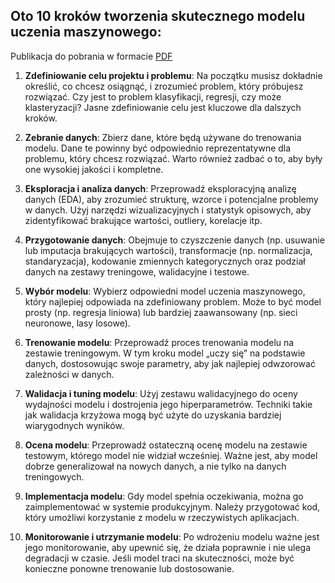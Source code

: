## Oto 10 kroków tworzenia skutecznego modelu uczenia maszynowego:

Publikacja do pobrania w formacie <a href='tworzenie-modeli-ml.pdf'>PDF</a>

1. **Zdefiniowanie celu projektu i problemu**: Na początku musisz dokładnie określić, co chcesz osiągnąć, i zrozumieć problem, który próbujesz rozwiązać. Czy jest to problem klasyfikacji, regresji, czy może klasteryzacji? Jasne zdefiniowanie celu jest kluczowe dla dalszych kroków.

2. **Zebranie danych**: Zbierz dane, które będą używane do trenowania modelu. Dane te powinny być odpowiednio reprezentatywne dla problemu, który chcesz rozwiązać. Warto również zadbać o to, aby były one wysokiej jakości i kompletne.

3. **Eksploracja i analiza danych**: Przeprowadź eksploracyjną analizę danych (EDA), aby zrozumieć strukturę, wzorce i potencjalne problemy w danych. Użyj narzędzi wizualizacyjnych i statystyk opisowych, aby zidentyfikować brakujące wartości, outliery, korelacje itp.

4. **Przygotowanie danych**: Obejmuje to czyszczenie danych (np. usuwanie lub imputacja brakujących wartości), transformacje (np. normalizacja, standaryzacja), kodowanie zmiennych kategorycznych oraz podział danych na zestawy treningowe, walidacyjne i testowe.

5. **Wybór modelu**: Wybierz odpowiedni model uczenia maszynowego, który najlepiej odpowiada na zdefiniowany problem. Może to być model prosty (np. regresja liniowa) lub bardziej zaawansowany (np. sieci neuronowe, lasy losowe).

6. **Trenowanie modelu**: Przeprowadź proces trenowania modelu na zestawie treningowym. W tym kroku model „uczy się” na podstawie danych, dostosowując swoje parametry, aby jak najlepiej odwzorować zależności w danych.

7. **Walidacja i tuning modelu**: Użyj zestawu walidacyjnego do oceny wydajności modelu i dostrojenia jego hiperparametrów. Techniki takie jak walidacja krzyżowa mogą być użyte do uzyskania bardziej wiarygodnych wyników.

8. **Ocena modelu**: Przeprowadź ostateczną ocenę modelu na zestawie testowym, którego model nie widział wcześniej. Ważne jest, aby model dobrze generalizował na nowych danych, a nie tylko na danych treningowych.

9. **Implementacja modelu**: Gdy model spełnia oczekiwania, można go zaimplementować w systemie produkcyjnym. Należy przygotować kod, który umożliwi korzystanie z modelu w rzeczywistych aplikacjach.

10. **Monitorowanie i utrzymanie modelu**: Po wdrożeniu modelu ważne jest jego monitorowanie, aby upewnić się, że działa poprawnie i nie ulega degradacji w czasie. Jeśli model traci na skuteczności, może być konieczne ponowne trenowanie lub dostosowanie.
